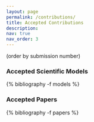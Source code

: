 ```yaml
---
layout: page
permalink: /contributions/
title: Accepted Contributions
description:
nav: true
nav_order: 3
---
```


(order by submission number)

### Accepted Scientific Models

<div class="publications">

{% bibliography -f models %}

</div>

### Accepted Papers

<div class="publications">

{% bibliography -f papers %}

</div>
